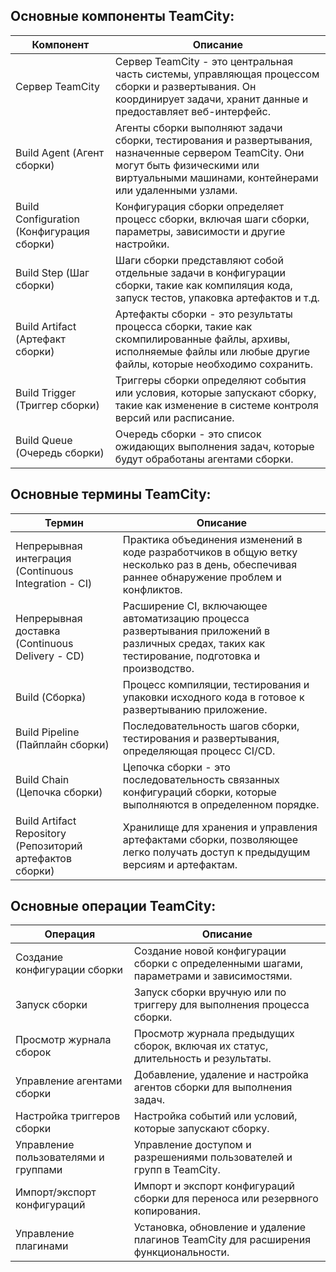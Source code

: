 ## Основные компоненты TeamCity:

| Компонент | Описание |
| --- | --- |
| Сервер TeamCity | Сервер TeamCity - это центральная часть системы, управляющая процессом сборки и развертывания. Он координирует задачи, хранит данные и предоставляет веб-интерфейс. |
| Build Agent (Агент сборки) | Агенты сборки выполняют задачи сборки, тестирования и развертывания, назначенные сервером TeamCity. Они могут быть физическими или виртуальными машинами, контейнерами или удаленными узлами. |
| Build Configuration (Конфигурация сборки) | Конфигурация сборки определяет процесс сборки, включая шаги сборки, параметры, зависимости и другие настройки. |
| Build Step (Шаг сборки) | Шаги сборки представляют собой отдельные задачи в конфигурации сборки, такие как компиляция кода, запуск тестов, упаковка артефактов и т.д. |
| Build Artifact (Артефакт сборки) | Артефакты сборки - это результаты процесса сборки, такие как скомпилированные файлы, архивы, исполняемые файлы или любые другие файлы, которые необходимо сохранить. |
| Build Trigger (Триггер сборки) | Триггеры сборки определяют события или условия, которые запускают сборку, такие как изменение в системе контроля версий или расписание. |
| Build Queue (Очередь сборки) | Очередь сборки - это список ожидающих выполнения задач, которые будут обработаны агентами сборки. |

## Основные термины TeamCity:

| Термин | Описание |
| --- | --- |
| Непрерывная интеграция (Continuous Integration - CI) | Практика объединения изменений в коде разработчиков в общую ветку несколько раз в день, обеспечивая раннее обнаружение проблем и конфликтов. |
| Непрерывная доставка (Continuous Delivery - CD) | Расширение CI, включающее автоматизацию процесса развертывания приложений в различных средах, таких как тестирование, подготовка и производство. |
| Build (Сборка) | Процесс компиляции, тестирования и упаковки исходного кода в готовое к развертыванию приложение. |
| Build Pipeline (Пайплайн сборки) | Последовательность шагов сборки, тестирования и развертывания, определяющая процесс CI/CD. |
| Build Chain (Цепочка сборки) | Цепочка сборки - это последовательность связанных конфигураций сборки, которые выполняются в определенном порядке. |
| Build Artifact Repository (Репозиторий артефактов сборки) | Хранилище для хранения и управления артефактами сборки, позволяющее легко получать доступ к предыдущим версиям и артефактам. |

## Основные операции TeamCity:

| Операция | Описание |
| --- | --- |
| Создание конфигурации сборки | Создание новой конфигурации сборки с определенными шагами, параметрами и зависимостями. |
| Запуск сборки | Запуск сборки вручную или по триггеру для выполнения процесса сборки. |
| Просмотр журнала сборок | Просмотр журнала предыдущих сборок, включая их статус, длительность и результаты. |
| Управление агентами сборки | Добавление, удаление и настройка агентов сборки для выполнения задач. |
| Настройка триггеров сборки | Настройка событий или условий, которые запускают сборку. |
| Управление пользователями и группами | Управление доступом и разрешениями пользователей и групп в TeamCity. |
| Импорт/экспорт конфигураций | Импорт и экспорт конфигураций сборки для переноса или резервного копирования. |
| Управление плагинами | Установка, обновление и удаление плагинов TeamCity для расширения функциональности. |


